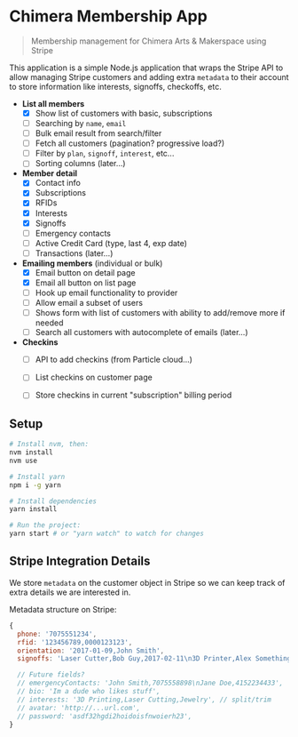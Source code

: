 # Chimera Membership App

> Membership management for Chimera Arts & Makerspace using Stripe

This application is a simple Node.js application that wraps the Stripe API to allow managing Stripe customers and adding extra `metadata` to their account to store information like interests, signoffs, checkoffs, etc.

- **List all members**
  - [x] Show list of customers with basic, subscriptions
  - [ ] Searching by `name`, `email`
  - [ ] Bulk email result from search/filter
  - [ ] Fetch all customers (pagination? progressive load?)
  - [ ] Filter by `plan`, `signoff`, `interest`, etc...
  - [ ] Sorting columns (later...)
- **Member detail**
  - [x] Contact info
  - [x] Subscriptions
  - [x] RFIDs
  - [x] Interests
  - [x] Signoffs
  - [ ] Emergency contacts
  - [ ] Active Credit Card (type, last 4, exp date)
  - [ ] Transactions (later...)
- **Emailing members** (individual or bulk)
  - [x] Email button on detail page
  - [x] Email all button on list page
  - [ ] Hook up email functionality to provider
  - [ ] Allow email a subset of users
  - [ ] Shows form with list of customers with ability to add/remove more if needed
  - [ ] Search all customers with autocomplete of emails (later...)
- **Checkins**
  - [ ] API to add checkins (from Particle cloud...)
  - [ ] List checkins on customer page
  - [ ] Store checkins in current "subscription" billing period


## Setup

```bash
# Install nvm, then:
nvm install
nvm use

# Install yarn
npm i -g yarn

# Install dependencies
yarn install

# Run the project:
yarn start # or "yarn watch" to watch for changes
```


## Stripe Integration Details

We store `metadata` on the customer object in Stripe so we can keep track of extra details we are interested in.
  
Metadata structure on Stripe:
```js
{
  phone: '7075551234',
  rfid: '123456789,0000123123',
  orientation: '2017-01-09,John Smith',
  signoffs: 'Laser Cutter,Bob Guy,2017-02-11\n3D Printer,Alex Something,2016-12-23',

  // Future fields?
  // emergencyContacts: 'John Smith,7075558898\nJane Doe,4152234433',
  // bio: 'Im a dude who likes stuff',
  // interests: '3D Printing,Laser Cutting,Jewelry', // split/trim
  // avatar: 'http://...url.com',
  // password: 'asdf32hgdi2hoidoisfnwoierh23',
}
```